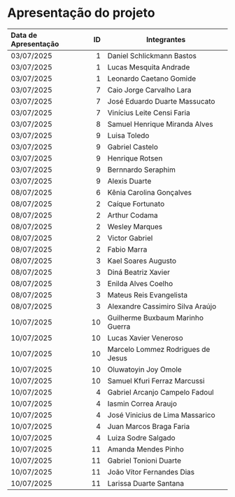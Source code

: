 # Apresentação do projeto

| Data de Apresentação |  ID | Integrantes                       |
| :------------------- | --: | --------------------------------- |
| 03/07/2025           |   1 | Daniel Schlickmann Bastos         |
| 03/07/2025           |   1 | Lucas Mesquita Andrade            |
| 03/07/2025           |   1 | Leonardo Caetano Gomide           |
| 03/07/2025           |   7 | Caio Jorge Carvalho Lara          |
| 03/07/2025           |   7 | José Eduardo Duarte Massucato     |
| 03/07/2025           |   7 | Vinícius Leite Censi Faria        |
| 03/07/2025           |   8 | Samuel Henrique Miranda Alves     |
| 03/07/2025           |   9 | Luisa Toledo                      |
| 03/07/2025           |   9 | Gabriel Castelo                   |
| 03/07/2025           |   9 | Henrique Rotsen                   |
| 03/07/2025           |   9 | Bernnardo Seraphim                |
| 03/07/2025           |   9 | Alexis Duarte                     |
| 08/07/2025           |   6 | Kênia Carolina Gonçalves          |
| 08/07/2025           |   2 | Caíque Fortunato                  |
| 08/07/2025           |   2 | Arthur Codama                     |
| 08/07/2025           |   2 | Wesley Marques                    |
| 08/07/2025           |   2 | Victor Gabriel                    |
| 08/07/2025           |   2 | Fabio Marra                       |
| 08/07/2025           |   3 | Kael Soares Augusto               |
| 08/07/2025           |   3 | Diná Beatriz Xavier               |
| 08/07/2025           |   3 | Enilda Alves Coelho               |
| 08/07/2025           |   3 | Mateus Reis Evangelista           |
| 08/07/2025           |   3 | Alexandre Cassimiro Silva Araújo  |
| 10/07/2025           |  10 | Guilherme Buxbaum Marinho Guerra  |
| 10/07/2025           |  10 | Lucas Xavier Veneroso             |
| 10/07/2025           |  10 | Marcelo Lommez Rodrigues de Jesus |
| 10/07/2025           |  10 | Oluwatoyin Joy Omole              |
| 10/07/2025           |  10 | Samuel Kfuri Ferraz Marcussi      |
| 10/07/2025           |   4 | Gabriel Arcanjo Campelo Fadoul    |
| 10/07/2025           |   4 | Iasmin Correa Araujo              |
| 10/07/2025           |   4 | José Vinicius de Lima Massarico   |
| 10/07/2025           |   4 | Juan Marcos Braga Faria           |
| 10/07/2025           |   4 | Luiza Sodre Salgado               |
| 10/07/2025           |  11 | Amanda Mendes Pinho               |
| 10/07/2025           |  11 | Gabriel Tonioni Duarte            |
| 10/07/2025           |  11 | João Vítor Fernandes Dias         |
| 10/07/2025           |  11 | Larissa Duarte Santana            |

